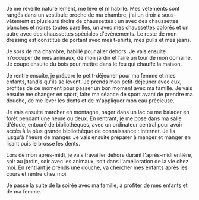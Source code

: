 Je me réveille naturellement, me lève et m'habille. Mes vêtements sont rangés dans un vestibule proche de ma chambre, j'ai un tiroir à sous-vêtement et plusieurs tiroirs de chaussettes : un avec des chaussettes blanches et noires toutes pareilles, un avec mes chaussettes colorés et un autre avec des chaussettes spéciales d'événements. Le reste de mon dressing est constitué de portant avec mes t-shirts, mes pulls et mes jeans.

Je sors de ma chambre, habillé pour aller dehors. Je vais ensuite m'occuper de mes animaux, de mon jardin et faire un tour de mon domaine. Je coupe ensuite du bois pour mettre dans le feu qui chauffe la maison.

Je rentre ensuite, je prépare le petit-déjeuner pour ma femme et mes enfants, tandis qu'ils se lèvent. Je prends mon petit-déjeuner avec eux, profites de ce moment pour passer un bon moment avec ma famille. Je vais ensuite me changer en sport, faire ma séance de sport avant de prendre ma douche, de me lever les dents et de m'appliquer mon eau précieuse.

Je vais ensuite marcher en montagne, nager dans un lac ou me balader en forêt pendant une heure ou deux. En rentrant, je me pose dans ma salle d'étude, entouré de bibliothèques, avec un ordinateur central pour avoir accès à la plus grande bibliothèque de connaissance : internet. Je lis jusqu'à l'heure de manger. Je vais ensuite préparer à manger et manger en lisant puis le brosse les dents.

Lors de mon après-midi, je vais travailler dehors durant l'après-midi entière, soir au jardin, soir avec les animaux, soit dans l'amélioration de la vie chez moi. En rentrant je prends une douche, va chercher mes enfants après les cours et rentre chez moi. 

Je passe la suite de la soirée avec ma famille, à profiter de mes enfants et de ma femme.